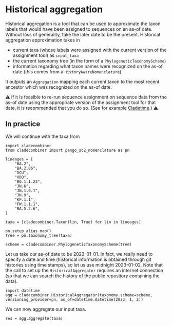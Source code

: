 # Historical aggregation

Historical aggregation is a tool that can be used to approximate the taxon labels that would have been assigned to sequences on an as-of date.
Without loss of generality, take the later date to be the present.
Historical aggregation approximation takes in
- current taxa (whose labels were assigned with the current version of the assignment tool) as `input_taxa`
- the current taxonomy tree (in the form of a `PhylogeneticTaxonomyScheme`)
- information regarding what taxon names were recognized on the as-of date (this comes from a `HistoryAwareNomenclature`)

It outputs an `Aggregation` mapping each current taxon to the most recent ancestor which was recognized on the as-of date.

⚠️ If it is feasible to re-run sequence assignment on sequence data from the as-of date using the appropriate version of the assignment tool for that date, it is recommended that you do so.
(See for example [Cladetime](https://cladetime.readthedocs.io/en/latest/).) ⚠️

## In practice

We will continue with the taxa from [](fixed_agg_workflow/#observed-taxa)

```
import cladecombiner
from cladecombiner import pango_sc2_nomenclature as pn

lineages = [
    "BA.2",
    "BA.2.86",
    "XCU",
    "XDQ",
    "BQ.1.1.23",
    "JN.6",
    "JN.1.9.1",
    "JN.9",
    "KP.1.1",
    "FW.1.1.1",
    "BA.5.2.6",
]

taxa = [cladecombiner.Taxon(lin, True) for lin in lineages]

pn.setup_alias_map()
tree = pn.taxonomy_tree(taxa)

scheme = cladecombiner.PhylogeneticTaxonomyScheme(tree)
```

Let us take our as-of date to be 2023-01-01.
In fact, we really need to specify a date and time (historical information is obtained through git histories using time stamps), so let us use midnight 2023-01-02.
Note that the call to set up the `HistoricalAggregator` requires an internet connection (so that we can search the history of the public repository containing the data).
```
import datetime
agg = cladecombiner.HistoricalAggregator(taxonomy_scheme=scheme, versioning_provider=pn, as_of=datetime.datetime(2023, 1, 2))
```

We can now aggregate our input taxa.
```
res = agg.aggregate(taxa)
```
